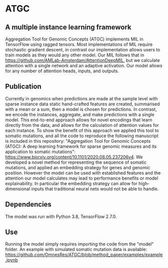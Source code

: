 # ATGC
## A multiple instance learning framework
Aggregation Tool for Genomic Concepts (ATGC) implements MIL in TensorFlow using ragged tensors.  Most implementations of MIL require stochastic gradient descent, in contrast our implementation allows users to train models as they would any other model.  Our MIL follows that in https://github.com/AMLab-Amsterdam/AttentionDeepMIL, but we calculate attention with a single network and an adaptive activation.  Our model allows for any number of attention heads, inputs, and outputs.

## Publication
Currently in genomics when predictions are made at the sample level with sparse instance data static hand-crafted features are created, summarised with a mean or a sum, then a model is chosen for predictions.  In contrast, we encode the instances, aggregate, and make predictions with a single model.  This end-to-end approach allows for novel encodings that learn directly from the data, and allows for the calculation of attention values for each instance.  To show the benefit of this approach we applied this tool to somatic mutations, and all the code to reproduce the following manuscript is included in this repository: "Aggregation Tool for Genomic Concepts (ATGC): A deep learning framework for sparse genomic measures and its application to somatic mutations": https://www.biorxiv.org/content/10.1101/2020.08.05.237206v4. We developed a novel method for representing the sequence of somatic mutations, and applied an embedding strategy for genes and genomic position.  However the model can be used with established features and the attention our model calculates may lead to performance benefits or model explainability.  In particular the embedding strategy can allow for high-dimensional inputs that traditional neural nets would not be able to handle.

## Dependencies
The model was run with Python 3.8, TensorFlow 2.7.0.

## Use
Running the model simply requires importing the code from the "model" folder.  An example with simulated somatic mutation data is available: https://github.com/OmnesRes/ATGC/blob/method_paper/examples/example.ipynb
